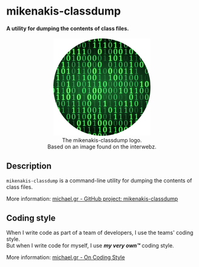 # mikenakis-classdump
#### A utility for dumping the contents of class files.

<p align="center">
<img title="mikenakis-classdump logo" src="mikenakis-classdump-512.png" width="256"/><br/>
The mikenakis-classdump logo.<br/>
Based on an image found on the interwebz.<br/>
</p>

## Description

`mikenakis-classdump` is a command-line utility for dumping the contents of class files.

More information: [michael.gr - GitHub project: mikenakis-classdump](https://blog.michael.gr/2018/04/github-project-classdump.html)

## Coding style

When I write code as part of a team of developers, I use the teams' coding style.  
But when I write code for myself, I use _**my very own™**_ coding style.

More information: [michael.gr - On Coding Style](http://blog.michael.gr/2018/04/on-coding-style.html)
